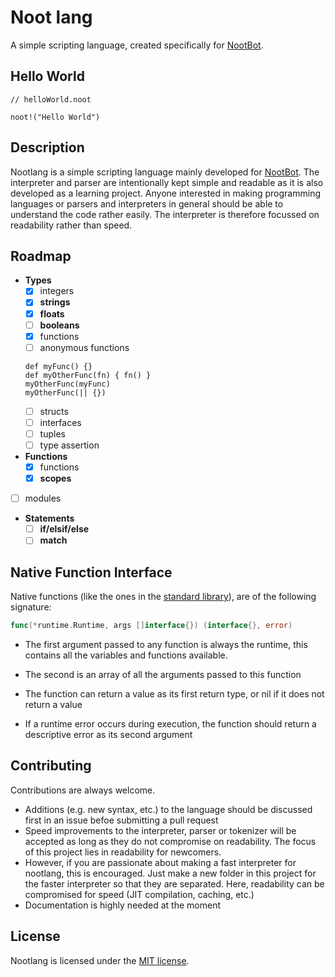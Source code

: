 # Noot lang

A simple scripting language, created specifically for [NootBot](https://github.com/unitoftime/nootbot).

## Hello World
```noot
// helloWorld.noot

noot!("Hello World")
```

## Description

Nootlang is a simple scripting language mainly developed for [NootBot](https://github.com/unitoftime/nootbot).
The interpreter and parser are intentionally kept simple and readable as it is also
developed as a learning project. Anyone interested in making programming languages or
parsers and interpreters in general should be able to understand the code rather easily.
The interpreter is therefore focussed on readability rather than speed.

## Roadmap

- **Types**
  - [x] integers
  - [x] **strings**
  - [x] **floats**
  - [ ] **booleans**
  - [x] functions
  - [ ] anonymous functions
  ```noot
  def myFunc() {}
  def myOtherFunc(fn) { fn() }
  myOtherFunc(myFunc)
  myOtherFunc(|| {})
  ```
  - [ ] structs
  - [ ] interfaces
  - [ ] tuples
  - [ ] type assertion
- **Functions**
  - [x] functions
  - [x] **scopes**
- [ ] modules
- **Statements**
  - [ ] **if/elsif/else**
  - [ ] **match**

## Native Function Interface

Native functions (like the ones in the [standard library](/stdlib)), are of the
following signature:

```go
func(*runtime.Runtime, args []interface{}) (interface{}, error)
```

- The first argument passed to any function is always the runtime, this contains
all the variables and functions available.
- The second is an array of all the arguments passed to this function

- The function can return a value as its first return type, or nil if it does not
return a value
- If a runtime error occurs during execution, the function should return a
descriptive error as its second argument

## Contributing

Contributions are always welcome.

- Additions (e.g. new syntax, etc.) to the language should be discussed first in
an issue befoe submitting a pull request
- Speed improvements to the interpreter, parser or tokenizer will be accepted as
long as they do not compromise on readability. The focus of this project lies in
readability for newcomers.
- However, if you are passionate about making a fast interpreter for nootlang,
this is encouraged. Just make a new folder in this project for the faster interpreter
so that they are separated. Here, readability can be compromised for speed (JIT
compilation, caching, etc.)
- Documentation is highly needed at the moment

## License

Nootlang is licensed under the [MIT license](LICENSE).
